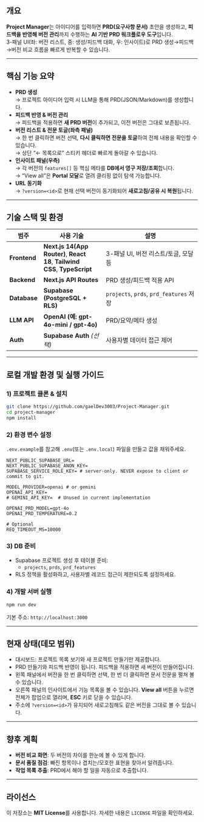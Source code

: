 ## 개요

**Project Manager**는 아이디어를 입력하면 **PRD(요구사항 문서)** 초안을 생성하고, **피드백을 반영해 버전 관리**까지 수행하는 **AI 기반 PRD 워크플로우 도구**입니다.  
3-패널 UI(좌: 버전 리스트, 중: 생성/피드백 대화, 우: 인사이트)로 PRD 생성→피드백→버전 비교 흐름을 빠르게 반복할 수 있습니다.

---

## 핵심 기능 요약

- **PRD 생성**  
   → 프로젝트 아이디어 입력 시 LLM을 통해 PRD(JSON/Markdown)를 생성합니다.
- **피드백 반영 & 버전 관리**  
   → 피드백을 적용하면 **새 PRD 버전**이 추가되고, 이전 버전은 그대로 보존됩니다.
- **버전 리스트 & 전문 토글(좌측 패널)**  
   → 한 번 클릭하면 버전 선택, **다시 클릭하면 전문을 토글**하여 전체 내용을 확인할 수 있습니다.  
   → 상단 “← 목록으로” 스티키 헤더로 빠르게 돌아갈 수 있습니다.
- **인사이트 패널(우측)**  
   → 각 버전의 `features[]` 등 핵심 메타를 **DB에서 영구 저장/조회**합니다.  
   → “View all”은 **Portal 모달**로 열려 클리핑 없이 탐색 가능합니다.
- **URL 동기화**  
   → `?version=<id>`로 현재 선택 버전이 동기화되어 **새로고침/공유 시 복원**됩니다.

---

## 기술 스택 및 환경

| 범주         | 사용 기술                                                                  | 설명                                    |
| ------------ | -------------------------------------------------------------------------- | --------------------------------------- |
| **Frontend** | **Next.js 14(App Router)**, **React 18**, **Tailwind CSS**, **TypeScript** | 3-패널 UI, 버전 리스트/토글, 모달 등    |
| **Backend**  | **Next.js API Routes**                                                     | PRD 생성/피드백 적용 API                |
| **Database** | **Supabase (PostgreSQL + RLS)**                                            | `projects`, `prds`, `prd_features` 저장 |
| **LLM API**  | **OpenAI (예: gpt-4o-mini / gpt-4o)**                                      | PRD/요약/메타 생성                      |
| **Auth**     | **Supabase Auth** *(선택)*                                                 | 사용자별 데이터 접근 제어               |

---

## 로컬 개발 환경 및 실행 가이드

### 1) 프로젝트 클론 & 설치

```bash
git clone https://github.com/gaelDev3003/Project-Manager.git
cd project-manager
npm install
```

### 2) 환경 변수 설정

`.env.example`를 참고해 `.env`(또는 `.env.local`) 파일을 만들고 값을 채워주세요.

```env
NEXT_PUBLIC_SUPABASE_URL=
NEXT_PUBLIC_SUPABASE_ANON_KEY=
SUPABASE_SERVICE_ROLE_KEY= # server-only. NEVER expose to client or commit to git.

MODEL_PROVIDER=openai # or gemini
OPENAI_API_KEY=
# GEMINI_API_KEY=  # Unused in current implementation

OPENAI_PRD_MODEL=gpt-4o
OPENAI_PRD_TEMPERATURE=0.2

# Optional
REQ_TIMEOUT_MS=10000
```

### 3) DB 준비

- Supabase 프로젝트 생성 후 테이블 준비:
  - `projects`, `prds`, `prd_features`
- RLS 정책을 활성화하고, 사용자별 레코드 접근이 제한되도록 설정하세요.

### 4) 개발 서버 실행

```bash
npm run dev
```

기본 주소: `http://localhost:3000`

---

## 현재 상태(데모 범위)

- 대시보드: 프로젝트 목록 보기와 새 프로젝트 만들기만 제공합니다.
- PRD 만들기와 피드백 반영이 됩니다. 피드백을 적용하면 새 버전이 만들어집니다.
- 왼쪽 패널에서 버전을 한 번 클릭하면 선택, 한 번 더 클릭하면 문서 전문을 펼쳐 볼 수 있습니다.
- 오른쪽 패널의 인사이트에서 기능 목록을 볼 수 있습니다. **View all** 버튼을 누르면 전체가 팝업으로 열리며, **ESC** 키로 닫을 수 있습니다.
- 주소에 `?version=<id>`가 유지되어 새로고침해도 같은 버전을 그대로 볼 수 있습니다.

---

## 향후 계획

- **버전 비교 화면**: 두 버전의 차이를 한눈에 볼 수 있게 합니다.
- **문서 품질 점검**: 빠진 항목이나 겹치는/모호한 표현을 찾아서 알려줍니다.
- **작업 목록 추출**: PRD에서 해야 할 일을 자동으로 추출합니다.

---

## 라이선스

이 저장소는 **MIT License**를 사용합니다. 자세한 내용은 `LICENSE` 파일을 확인하세요.
